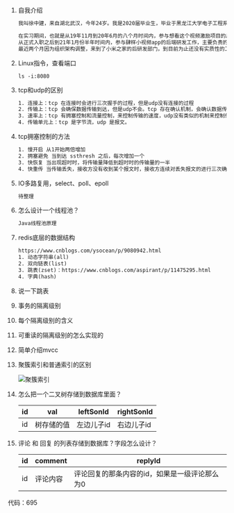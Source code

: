 1. 自我介绍

   ```txt
   我叫徐中建，来自湖北武汉，今年24岁。我是2020届毕业生，毕业于黑龙江大学电子工程系。2019年11月份来到小米实习，2020年7月正式入职小米。
   
   在实习期间，也就是从19年11月到20年6月的八个月时间内，参与想看这个视频激励项目的后端研发，主要负责任务和金币系统的需求迭代和维护。
   从正式入职之后到21年1月份半年时间内，参与肆样小视频app的后端研发工作，主要负责的模块是用户登陆和用户信息相关的后端研发工作。
   最近两个月因为组织架构调整，来到了小米之家的后研发部门，到目前为止还没有实质性的工作安排。
   ```

2. Linux指令，查看端口

   ```shell
   ls -i:8080
   ```

3. tcp和udp的区别

   ```txt
   1. 连接上：tcp 在连接时会进行三次握手的过程，但是udp没有连接的过程
   2. 传输上：tcp 会确保数据传输到达，但是udp不会。tcp 存在确认机制，会确认数据传输到，如果超时没有进行确认，会进行超时重传。
   3. 速率上：tcp 有拥塞控制和流量控制，来控制传输的速度，udp没有类似的机制来控制传输的速度。
   4. 传输单元上：tcp 是字节流，udp 是报文。
   ```

4. tcp拥塞控制的方法

   ```txt
   1. 慢开启 从1开始两倍增加
   2. 拥塞避免 当到达 ssthresh 之后，每次增加一个
   3. 快恢复 当出现超时时，将传输量降低到超时时的传输量的一半
   4. 快重传 当传输丢失，接收方没有收到某个报文时，接收方连续对丢失报文的进行三次确认，发送方立即重新发送该报文
   ```

5. IO多路复用，select、poll、epoll

   ```txt
   待整理
   ```

6. 怎么设计一个线程池？

   ```txt
   Java线程池原理
   ```

7. redis底层的数据结构

   ```txt
   https://www.cnblogs.com/ysocean/p/9080942.html
   1. 动态字符串(all)
   2. 双向链表(list)
   3. 跳表(zset)：https://www.cnblogs.com/aspirant/p/11475295.html
   4. 字典(hash)
   ```

8. 说一下跳表

9. 事务的隔离级别

10. 每个隔离级别的含义

11. 可重读的隔离级别的怎么实现的

12. 简单介绍mvcc

13. 聚簇索引和普通索引的区别

    ![聚簇索引](https://img-blog.csdn.net/20161102111454921?watermark/2/text/aHR0cDovL2Jsb2cuY3Nkbi5uZXQv/font/5a6L5L2T/fontsize/400/fill/I0JBQkFCMA==/dissolve/70/gravity/Center)

14. 怎么把一个二叉树存储到数据库里面？

    | id   | val        | leftSonId  | rightSonId |
    | ---- | ---------- | ---------- | ---------- |
    | id   | 树存储的值 | 左边儿子id | 右边儿子id |

15. 评论 和 回复 的列表存储到数据库？字段怎么设计？

    | id   | comment  | replyId                                       |
    | ---- | -------- | --------------------------------------------- |
    | id   | 评论内容 | 评论回复的那条内容的id，如果是一级评论那么为0 |

代码：695

